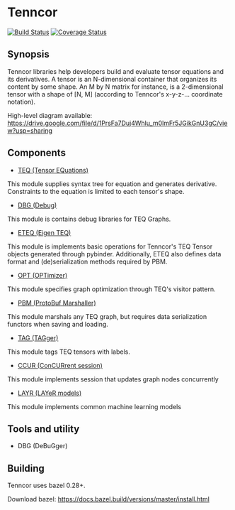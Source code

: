 # Tenncor
[![Build Status](https://travis-ci.org/mingkaic/tenncor.svg?branch=master)](https://travis-ci.org/mingkaic/tenncor)
[![Coverage Status](https://coveralls.io/repos/github/mingkaic/tenncor/badge.svg?branch=master)](https://coveralls.io/github/mingkaic/tenncor?branch=master)

## Synopsis

Tenncor libraries help developers build and evaluate tensor equations and its derivatives.
A tensor is an N-dimensional container that organizes its content by some shape. An M by N matrix for instance, is a 2-dimensional tensor with a shape of [N, M] (according to Tenncor's x-y-z-... coordinate notation).

High-level diagram available: https://drive.google.com/file/d/1PrsFa7Duj4Whlu_m0lmFr5JGikGnU3gC/view?usp=sharing

## Components

- [TEQ (Tensor EQuations)](teq/README_TEQ.md)

This module supplies syntax tree for equation and generates derivative.
Constraints to the equation is limited to each tensor's shape.

- [DBG (Debug)](dbg/README_DBG.md)

This module is contains debug libraries for TEQ Graphs.

- [ETEQ (Eigen TEQ)](eteq/README_ETEQ.md)

This module is implements basic operations for Tenncor's TEQ Tensor objects generated through pybinder.
Additionally, ETEQ also defines data format and (de)serialization methods required by PBM.

- [OPT (OPTimizer)](opt/README_OPT.md)

This module specifies graph optimization through TEQ's visitor pattern.

- [PBM (ProtoBuf Marshaller)](pbm/README_PBM.md)

This module marshals any TEQ graph, but requires data serialization functors when saving and loading.

- [TAG (TAGger)](tag/README_TAG.md)

This module tags TEQ tensors with labels.

- [CCUR (ConCURrent session)](ccur/README_CCUR.md)

This module implements session that updates graph nodes concurrently

- [LAYR (LAYeR models)](layr/README_LAYR.md)

This module implements common machine learning models

## Tools and utility

- DBG (DeBuGger)

## Building

Tenncor uses bazel 0.28+.

Download bazel: https://docs.bazel.build/versions/master/install.html
